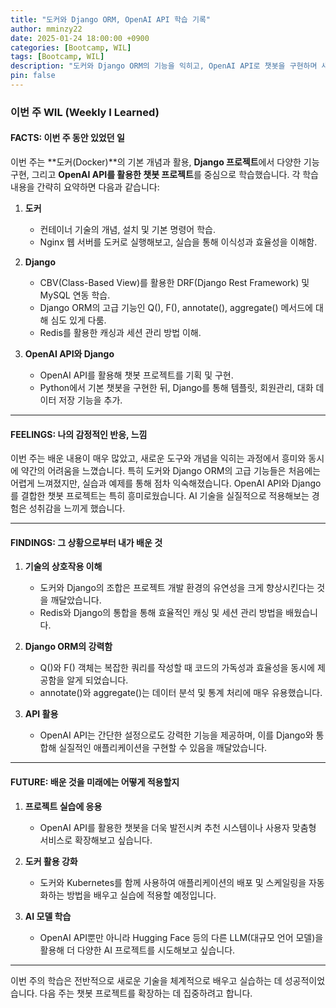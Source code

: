```yaml
---
title: "도커와 Django ORM, OpenAI API 학습 기록"
author: mminzy22
date: 2025-01-24 18:00:00 +0900
categories: [Bootcamp, WIL]
tags: [Bootcamp, WIL]
description: "도커와 Django ORM의 기능을 익히고, OpenAI API로 챗봇을 구현하며 새로운 기술을 실습했습니다."
pin: false
---
```




### 이번 주 WIL (Weekly I Learned)

#### FACTS: 이번 주 동안 있었던 일
이번 주는 **도커(Docker)**의 기본 개념과 활용, **Django 프로젝트**에서 다양한 기능 구현, 그리고 **OpenAI API를 활용한 챗봇 프로젝트**를 중심으로 학습했습니다. 각 학습 내용을 간략히 요약하면 다음과 같습니다:
1. **도커**
   - 컨테이너 기술의 개념, 설치 및 기본 명령어 학습.
   - Nginx 웹 서버를 도커로 실행해보고, 실습을 통해 이식성과 효율성을 이해함.

2. **Django**
   - CBV(Class-Based View)를 활용한 DRF(Django Rest Framework) 및 MySQL 연동 학습.
   - Django ORM의 고급 기능인 Q(), F(), annotate(), aggregate() 메서드에 대해 심도 있게 다룸.
   - Redis를 활용한 캐싱과 세션 관리 방법 이해.

3. **OpenAI API와 Django**
   - OpenAI API를 활용해 챗봇 프로젝트를 기획 및 구현.
   - Python에서 기본 챗봇을 구현한 뒤, Django를 통해 템플릿, 회원관리, 대화 데이터 저장 기능을 추가.

---

#### FEELINGS: 나의 감정적인 반응, 느낌
이번 주는 배운 내용이 매우 많았고, 새로운 도구와 개념을 익히는 과정에서 흥미와 동시에 약간의 어려움을 느꼈습니다. 특히 도커와 Django ORM의 고급 기능들은 처음에는 어렵게 느껴졌지만, 실습과 예제를 통해 점차 익숙해졌습니다. OpenAI API와 Django를 결합한 챗봇 프로젝트는 특히 흥미로웠습니다. AI 기술을 실질적으로 적용해보는 경험은 성취감을 느끼게 했습니다.

---

#### FINDINGS: 그 상황으로부터 내가 배운 것
1. **기술의 상호작용 이해**
   - 도커와 Django의 조합은 프로젝트 개발 환경의 유연성을 크게 향상시킨다는 것을 깨달았습니다.
   - Redis와 Django의 통합을 통해 효율적인 캐싱 및 세션 관리 방법을 배웠습니다.

2. **Django ORM의 강력함**
   - Q()와 F() 객체는 복잡한 쿼리를 작성할 때 코드의 가독성과 효율성을 동시에 제공함을 알게 되었습니다.
   - annotate()와 aggregate()는 데이터 분석 및 통계 처리에 매우 유용했습니다.

3. **API 활용**
   - OpenAI API는 간단한 설정으로도 강력한 기능을 제공하며, 이를 Django와 통합해 실질적인 애플리케이션을 구현할 수 있음을 깨달았습니다.

---

#### FUTURE: 배운 것을 미래에는 어떻게 적용할지
1. **프로젝트 실습에 응용**
   - OpenAI API를 활용한 챗봇을 더욱 발전시켜 추천 시스템이나 사용자 맞춤형 서비스로 확장해보고 싶습니다.

2. **도커 활용 강화**
   - 도커와 Kubernetes를 함께 사용하여 애플리케이션의 배포 및 스케일링을 자동화하는 방법을 배우고 실습에 적용할 예정입니다.

3. **AI 모델 학습**
   - OpenAI API뿐만 아니라 Hugging Face 등의 다른 LLM(대규모 언어 모델)을 활용해 더 다양한 AI 프로젝트를 시도해보고 싶습니다.

---

이번 주의 학습은 전반적으로 새로운 기술을 체계적으로 배우고 실습하는 데 성공적이었습니다. 다음 주는 챗봇 프로젝트를 확장하는 데 집중하려고 합니다.
